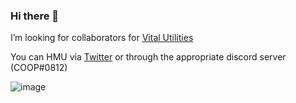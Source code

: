 ### Hi there 👋

I’m looking for collaborators for [Vital Utilities](https://github.com/Vital-Utilities)

You can HMU via [Twitter](https://twitter.com/ItsSnazzie) or through the appropriate discord server (COOP#0812)

![image](https://user-images.githubusercontent.com/19627023/114002088-773b9380-9854-11eb-9082-b5020ca50602.png)
